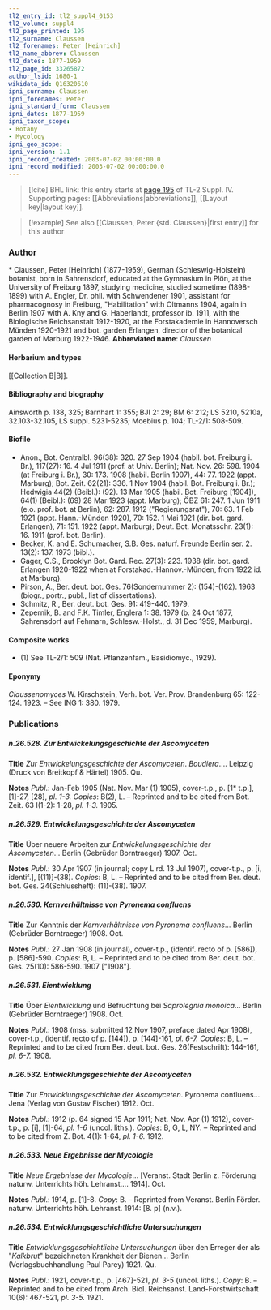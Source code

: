 ```yaml
---
tl2_entry_id: tl2_suppl4_0153
tl2_volume: suppl4
tl2_page_printed: 195
tl2_surname: Claussen
tl2_forenames: Peter [Heinrich]
tl2_name_abbrev: Claussen
tl2_dates: 1877-1959
tl2_page_id: 33265872
author_lsid: 1680-1
wikidata_id: Q16320610
ipni_surname: Claussen
ipni_forenames: Peter
ipni_standard_form: Claussen
ipni_dates: 1877-1959
ipni_taxon_scope: 
- Botany
- Mycology
ipni_geo_scope: 
ipni_version: 1.1
ipni_record_created: 2003-07-02 00:00:00.0
ipni_record_modified: 2003-07-02 00:00:00.0
---
```



> [!cite] BHL link: this entry starts at [page 195](https://www.biodiversitylibrary.org/page/33265872) of TL-2 Suppl. IV.
> Supporting pages: [[Abbreviations|abbreviations]], [[Layout key|layout key]].

> [!example] See also [[Claussen, Peter {std. Claussen}|first entry]] for this author

### Author

\* Claussen, Peter \[Heinrich\] (1877-1959), German (Schleswig-Holstein) botanist, born in Sahrensdorf, educated at the Gymnasium in Plön, at the University of Freiburg 1897, studying medicine, studied sometime (1898-1899) with A. Engler, Dr. phil. with Schwendener 1901, assistant for pharmacognosy in Freiburg, "Habilitation" with Oltmanns 1904, again in Berlin 1907 with A. Kny and G. Haberlandt, professor ib. 1911, with the Biologische Reichsanstalt 1912-1920, at the Forstakademie in Hannoversch Münden 1920-1921 and bot. garden Erlangen, director of the botanical garden of Marburg 1922-1946. 
**Abbreviated name**: *Claussen*

#### Herbarium and types

[[Collection B|B]].

#### Bibliography and biography

Ainsworth p. 138, 325; Barnhart 1: 355; BJI 2: 29; BM 6: 212; LS 5210, 5210a, 32.103-32.105, LS suppl. 5231-5235; Moebius p. 104; TL-2/1: 508-509.

#### Biofile

- Anon., Bot. Centralbl. 96(38): 320. 27 Sep 1904 (habil. bot. Freiburg i. Br.), 117(27): 16. 4 Jul 1911 (prof. at Univ. Berlin); Nat. Nov. 26: 598. 1904 (at Freiburg i. Br.), 30: 173. 1908 (habil. Berlin 1907), 44: 77. 1922 (appt. Marburg); Bot. Zeit. 62(21): 336. 1 Nov 1904 (habil. Bot. Freiburg i. Br.); Hedwigia 44(2) (Beibl.): (92). 13 Mar 1905 (habil. Bot. Freiburg \[1904\]), 64(1) (Beibl.): (69) 28 Mar 1923 (appt. Marburg); ÖBZ 61: 247. 1 Jun 1911 (e.o. prof. bot. at Berlin), 62: 287. 1912 ("Regierungsrat"), 70: 63. 1 Feb 1921 (appt. Hann.-Münden 1920), 70: 152. 1 Mai 1921 (dir. bot. gard. Erlangen), 71: 151. 1922 (appt. Marburg); Deut. Bot. Monatsschr. 23(1): 16. 1911 (prof. bot. Berlin).
- Becker, K. and E. Schumacher, S.B. Ges. naturf. Freunde Berlin ser. 2. 13(2): 137. 1973 (bibl.).
- Gager, C.S., Brooklyn Bot. Gard. Rec. 27(3): 223. 1938 (dir. bot. gard. Erlangen 1920-1922 when at Forstakad.-Hannov.-Münden, from 1922 id. at Marburg).
- Pirson, A., Ber. deut. bot. Ges. 76(Sondernummer 2): (154)-(162). 1963 (biogr., portr., publ., list of dissertations).
- Schmitz, R., Ber. deut. bot. Ges. 91: 419-440. 1979.
- Zepernik, B. and F.K. Timler, Englera 1: 38. 1979 (b. 24 Oct 1877, Sahrensdorf auf Fehmarn, Schlesw.-Holst., d. 31 Dec 1959, Marburg).

#### Composite works

- (1) See TL-2/1: 509 (Nat. Pflanzenfam., Basidiomyc., 1929).

#### Eponymy

*Claussenomyces* W. Kirschstein, Verh. bot. Ver. Prov. Brandenburg 65: 122- 124. 1923. – See ING 1: 380. 1979.

### Publications

##### n.26.528. Zur Entwickelungsgeschichte der Ascomyceten

**Title**
*Zur Entwickelungsgeschichte der Ascomyceten*. *Boudiera*.... Leipzig (Druck von Breitkopf & Härtel) 1905. Qu.

**Notes**
*Publ*.: Jan-Feb 1905 (Nat. Nov. Mar (1) 1905), cover-t.p., p. \[1\* t.p.\], \[1\]-27, \[28\], *pl. 1-3.*
*Copies*: B(2), L. – Reprinted and to be cited from Bot. Zeit. 63 I(1-2): 1-28, *pl. 1-3.* 1905.

##### n.26.529. Entwickelungsgeschichte der Ascomyceten

**Title**
Über neuere Arbeiten zur *Entwickelungsgeschichte der Ascomyceten*... Berlin (Gebrüder Borntraeger) 1907. Oct.

**Notes**
*Publ*.: 30 Apr 1907 (in journal; copy L rd. 13 Jul 1907), cover-t.p., p. \[i, identif.\], \[(11)\]-(38).
*Copies*: B, L. – Reprinted and to be cited from Ber. deut. bot. Ges. 24(Schlussheft): (11)-(38). 1907.

##### n.26.530. Kernverhältnisse von Pyronema confluens

**Title**
Zur Kenntnis der *Kernverhältnisse von Pyronema confluens*... Berlin (Gebrüder Borntraeger) 1908. Oct.

**Notes**
*Publ*.: 27 Jan 1908 (in journal), cover-t.p., (identif. recto of p. \[586\]), p. \[586\]-590. *Copies*: B, L. – Reprinted and to be cited from Ber. deut. bot. Ges. 25(10): 586-590. 1907 \["1908"\].

##### n.26.531. Eientwicklung

**Title**
Über *Eientwicklung* und Befruchtung bei *Saprolegnia monoica*... Berlin (Gebrüder Borntraeger) 1908. Oct.

**Notes**
*Publ*.: 1908 (mss. submitted 12 Nov 1907, preface dated Apr 1908), cover-t.p., (identif. recto of p. \[144\]), p. \[144\]-161, *pl. 6-7.* *Copies*: B, L. – Reprinted and to be cited from Ber. deut. bot. Ges. 26(Festschrift): 144-161, *pl. 6-7.* 1908.

##### n.26.532. Entwicklungsgeschichte der Ascomyceten

**Title**
Zur *Entwicklungsgeschichte der Ascomyceten*. Pyronema confluens... Jena (Verlag von Gustav Fischer) 1912. Oct.

**Notes**
*Publ*.: 1912 (p. 64 signed 15 Apr 1911; Nat. Nov. Apr (1) 1912), cover-t.p., p. \[i\], \[1\]-64, *pl. 1-6* (uncol. liths.). *Copies*: B, G, L, NY. – Reprinted and to be cited from Z. Bot. 4(1): 1-64, *pl. 1-6.* 1912.

##### n.26.533. Neue Ergebnisse der Mycologie

**Title**
*Neue Ergebnisse der Mycologie*... \[Veranst. Stadt Berlin z. Förderung naturw. Unterrichts höh. Lehranst.... 1914\]. Oct.

**Notes**
*Publ*.: 1914, p. \[1\]-8. *Copy*: B. – Reprinted from Veranst. Berlin Förder. naturw. Unterrichts höh. Lehranst. 1914: \[8. p\] (n.v.).

##### n.26.534. Entwicklungsgeschichtliche Untersuchungen

**Title**
*Entwicklungsgeschichtliche Untersuchungen* über den Erreger der als "*Kalkbrut*" bezeichneten Krankheit der Bienen... Berlin (Verlagsbuchhandlung Paul Parey) 1921. Qu.

**Notes**
*Publ*.: 1921, cover-t.p., p. \[467\]-521, *pl. 3-5* (uncol. liths.). *Copy*: B. – Reprinted and to be cited from Arch. Biol. Reichsanst. Land-Forstwirtschaft 10(6): 467-521, *pl. 3-5.* 1921.

